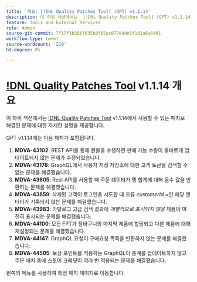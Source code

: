 ```yaml
---
title: '개요: [!DNL Quality Patches Tool] (QPT) v1.1.14'
description: 이 하위 섹션에서는  [!DNL Quality Patches Tool] (QPT) v1.1.14에서 사용할 수 있는 패치로 해결된 문제에 대한 자세한 설명을 제공합니다.
feature: Tools and External Services
role: Admin
source-git-commit: 7f17f1b286f635b8f65ac877e9de5f1d1a6a6461
workflow-type: tm+mt
source-wordcount: '219'
ht-degree: 0%

---
```


# [!DNL Quality Patches Tool](QPT) v1.1.14 개요

이 하위 섹션에서는 [!DNL Quality Patches Tool](QPT) v1.1.14에서 사용할 수 있는 패치로 해결된 문제에 대한 자세한 설명을 제공합니다.

QPT v1.1.14에는 다음 패치가 포함됩니다.

1. **MDVA-43102**: REST API를 통해 환불을 수행하면 판매 가능 수량이 올바르게 업데이트되지 않는 문제가 수정되었습니다.
1. **MDVA-43178**: GraphQL에서 사용자 지정 저장소에 대한 고객 토큰을 검색할 수 없는 문제를 해결했습니다.
1. **MDVA-43605**: Rest API를 사용할 때 주문 데이터가 행 합계에 대해 음수 값을 반환하는 문제를 해결했습니다.
1. **MDVA-43859**: 삭제된 고객이 로그인을 시도할 때 오류 *customerId =*&#x200B;인 해당 엔터티가 기록되지 않는 문제를 해결했습니다.
1. **MDVA-43983**: 카탈로그 고급 검색 결과에 *개별적으로 표시되지 않음* 제품이 여전히 표시되는 문제를 해결했습니다.
1. **MDVA-44100**: 모든 FPT가 장바구니의 마지막 제품에 할당되고 다른 제품에 대해 재설정되는 문제를 해결했습니다.
1. **MDVA-44147**: GraphQL 요청이 구매요청 목록을 반환하지 않는 문제를 해결했습니다.
1. **MDVA-44505**: 보상 포인트를 적용하는 GraphQL이 총계를 업데이트하지 않고 주문 배치 중에 스토어 크레딧이 여러 번 적용되는 문제를 해결했습니다.

왼쪽의 메뉴를 사용하여 특정 패치 페이지로 이동합니다.
